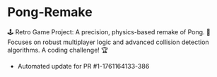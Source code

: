 # Pong-Remake
🕹️ Retro Game Project: A precision, physics-based remake of Pong. 🎾 Focuses on robust multiplayer logic and advanced collision detection algorithms. A coding challenge! 🏆


- Automated update for PR #1-1761164133-386